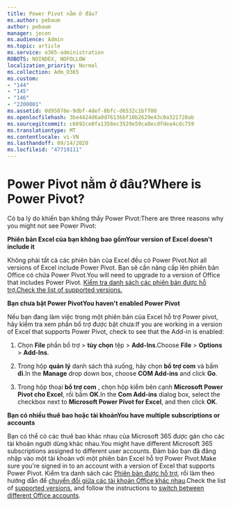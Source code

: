 ```yaml
---
title: Power Pivot nằm ở đâu?
ms.author: pebaum
author: pebaum
manager: jecon
ms.audience: Admin
ms.topic: article
ms.service: o365-administration
ROBOTS: NOINDEX, NOFOLLOW
localization_priority: Normal
ms.collection: Adm_O365
ms.custom:
- "144"
- "145"
- "146"
- "2200001"
ms.assetid: 0d95078e-9dbf-4def-8bfc-d6532c1bff00
ms.openlocfilehash: 3be4424d6a0d76136bf10b2629e43c0a321720ab
ms.sourcegitcommit: c6692ce0fa1358ec3529e59ca0ecdfdea4cdc759
ms.translationtype: MT
ms.contentlocale: vi-VN
ms.lasthandoff: 09/14/2020
ms.locfileid: "47719111"
---
```

# <a name="where-is-power-pivot"></a><span data-ttu-id="b3a48-102">Power Pivot nằm ở đâu?</span><span class="sxs-lookup"><span data-stu-id="b3a48-102">Where is Power Pivot?</span></span>

<span data-ttu-id="b3a48-103">Có ba lý do khiến bạn không thấy Power Pivot:</span><span class="sxs-lookup"><span data-stu-id="b3a48-103">There are three reasons why you might not see Power Pivot:</span></span>
  
<span data-ttu-id="b3a48-104">**Phiên bản Excel của bạn không bao gồm**</span><span class="sxs-lookup"><span data-stu-id="b3a48-104">**Your version of Excel doesn't include it**</span></span>
  
<span data-ttu-id="b3a48-105">Không phải tất cả các phiên bản của Excel đều có Power Pivot.</span><span class="sxs-lookup"><span data-stu-id="b3a48-105">Not all versions of Excel include Power Pivot.</span></span> <span data-ttu-id="b3a48-106">Bạn sẽ cần nâng cấp lên phiên bản Office có chứa Power Pivot.</span><span class="sxs-lookup"><span data-stu-id="b3a48-106">You will need to upgrade to a version of Office that includes Power Pivot.</span></span> [<span data-ttu-id="b3a48-107">Kiểm tra danh sách các phiên bản được hỗ trợ.</span><span class="sxs-lookup"><span data-stu-id="b3a48-107">Check the list of supported versions.</span></span>](https://support.office.com/article/aa64e217-4b6e-410b-8337-20b87e1c2a4b.aspx)
  
<span data-ttu-id="b3a48-108">**Bạn chưa bật Power Pivot**</span><span class="sxs-lookup"><span data-stu-id="b3a48-108">**You haven't enabled Power Pivot**</span></span>
  
<span data-ttu-id="b3a48-109">Nếu bạn đang làm việc trong một phiên bản của Excel hỗ trợ Power pivot, hãy kiểm tra xem phần bổ trợ được bật chưa:</span><span class="sxs-lookup"><span data-stu-id="b3a48-109">If you are working in a version of Excel that supports Power Pivot, check to see that the Add-in is enabled:</span></span>
  
1. <span data-ttu-id="b3a48-110">Chọn **File** phần bổ trợ \> **tùy chọn** tệp \> **Add-Ins**.</span><span class="sxs-lookup"><span data-stu-id="b3a48-110">Choose **File** \> **Options** \> **Add-Ins**.</span></span>

2. <span data-ttu-id="b3a48-111">Trong hộp **quản lý** danh sách thả xuống, hãy chọn **bổ trợ com** và bấm **đi**.</span><span class="sxs-lookup"><span data-stu-id="b3a48-111">In the **Manage** drop down box, choose **COM Add-ins** and click **Go**.</span></span>

3. <span data-ttu-id="b3a48-112">Trong hộp thoại **bổ trợ com** , chọn hộp kiểm bên cạnh **Microsoft Power Pivot cho Excel**, rồi bấm **OK**.</span><span class="sxs-lookup"><span data-stu-id="b3a48-112">In the **Com Add-ins** dialog box, select the checkbox next to **Microsoft Power Pivot for Excel**, and then click **OK**.</span></span>

<span data-ttu-id="b3a48-113">**Bạn có nhiều thuê bao hoặc tài khoản**</span><span class="sxs-lookup"><span data-stu-id="b3a48-113">**You have multiple subscriptions or accounts**</span></span>
  
<span data-ttu-id="b3a48-114">Bạn có thể có các thuê bao khác nhau của Microsoft 365 được gán cho các tài khoản người dùng khác nhau.</span><span class="sxs-lookup"><span data-stu-id="b3a48-114">You might have different Microsoft 365 subscriptions assigned to different user accounts.</span></span> <span data-ttu-id="b3a48-115">Đảm bảo bạn đã đăng nhập vào một tài khoản với một phiên bản Excel hỗ trợ Power Pivot.</span><span class="sxs-lookup"><span data-stu-id="b3a48-115">Make sure you're signed in to an account with a version of Excel that supports Power Pivot.</span></span> <span data-ttu-id="b3a48-116">Kiểm tra danh sách các [Phiên bản được hỗ trợ](https://support.office.com/article/aa64e217-4b6e-410b-8337-20b87e1c2a4b.aspx), rồi làm theo hướng dẫn để [chuyển đổi giữa các tài khoản Office khác nhau](https://support.office.com/article/b9582171-fd1f-4284-9846-bdd72bb28426.aspx#BKMK_WebSwitchAccounts).</span><span class="sxs-lookup"><span data-stu-id="b3a48-116">Check the list of [supported versions](https://support.office.com/article/aa64e217-4b6e-410b-8337-20b87e1c2a4b.aspx), and follow the instructions to [switch between different Office accounts](https://support.office.com/article/b9582171-fd1f-4284-9846-bdd72bb28426.aspx#BKMK_WebSwitchAccounts).</span></span>
